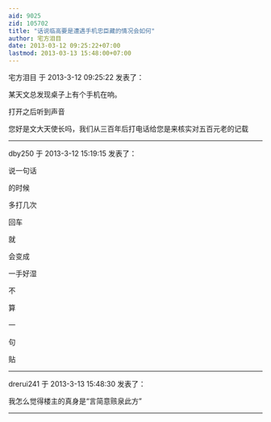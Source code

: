 ```yaml
---
aid: 9025
zid: 105702
title: "话说临高要是遭遇手机忠臣藏的情况会如何"
author: 宅方泪目
date: 2013-03-12 09:25:22+07:00
lastmod: 2013-03-13 15:48:00+07:00
---
```


宅方泪目 于 2013-3-12 09:25:22 发表了：

某天文总发现桌子上有个手机在响。

打开之后听到声音

您好是文大天使长吗，我们从三百年后打电话给您是来核实对五百元老的记载

---

dby250 于 2013-3-12 15:19:15 发表了：

说一句话

的时候

多打几次

回车

就

会变成

一手好湿

不

算

一

句

贴

---

drerui241 于 2013-3-13 15:48:30 发表了：

我怎么觉得楼主的真身是“言简意赅泉此方”

---
